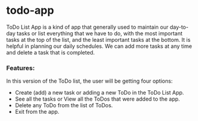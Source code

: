 # todo-app

ToDo List App is a kind of app that generally used to maintain our day-to-day tasks or list everything that we have to do, with the most important tasks at the top of the list, and the least important tasks at the bottom. It is helpful in planning our daily schedules. We can add more tasks at any time and delete a task that is completed. 

### Features:

In this version of the ToDo list, the user will be getting four options:

- Create (add) a new task or adding a new ToDo in the ToDo List App.
- See all the tasks or View all the ToDos that were added to the app.
- Delete any ToDo from the list of ToDos.
- Exit from the app.
